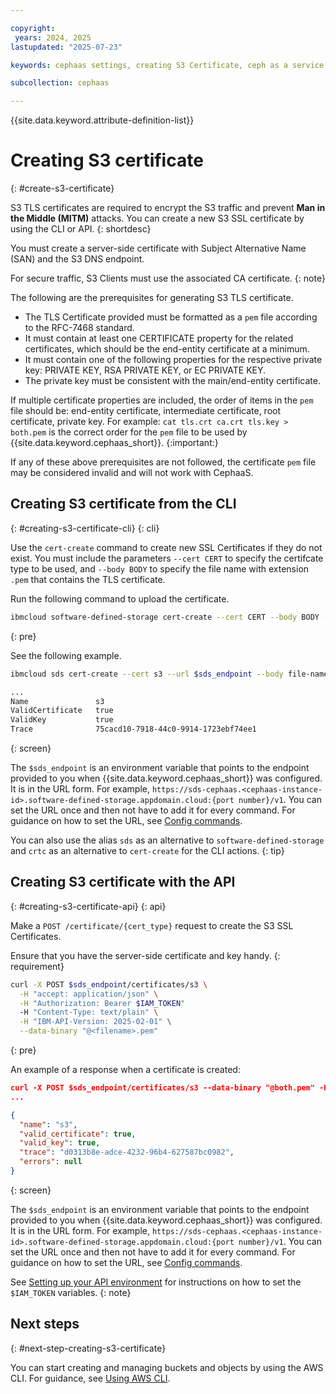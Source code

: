 ```yaml
---

copyright:
 years: 2024, 2025
lastupdated: "2025-07-23"

keywords: cephaas settings, creating S3 Certificate, ceph as a service

subcollection: cephaas

---
```


{{site.data.keyword.attribute-definition-list}}

# Creating S3 certificate
{: #create-s3-certificate}

S3 TLS certificates are required to encrypt the S3 traffic and prevent **Man in the Middle (MITM)** attacks. You can create a new S3 SSL certificate by using the CLI or API.
{: shortdesc}

You must create a server-side certificate with Subject Alternative Name (SAN) and the S3 DNS endpoint.

For secure traffic, S3 Clients must use the associated CA certificate.
{: note}

The following are the prerequisites for generating S3 TLS certificate.

* The TLS Certificate provided must be formatted as a `pem` file according to the RFC-7468 standard.
* It must contain at least one CERTIFICATE property for the related certificates, which should be the end-entity certificate at a minimum.
* It must contain one of the following properties for the respective private key: PRIVATE KEY, RSA PRIVATE KEY, or EC PRIVATE KEY.
* The private key must be consistent with the main/end-entity certificate.

If multiple certificate properties are included, the order of items in the `pem` file should be: end-entity certificate, intermediate certificate, root certificate, private key. For example: `cat tls.crt ca.crt tls.key > both.pem` is the correct order for the `pem` file to be used by {{site.data.keyword.cephaas_short}}.
{:important:}

If any of these above prerequisites are not followed, the certificate `pem` file may be considered invalid and will not work with CephaaS.




## Creating S3 certificate from the CLI
{: #creating-s3-certificate-cli}
{: cli}

Use the `cert-create` command to create new SSL Certificates if they do not exist. You must include the parameters `--cert CERT` to specify the certifcate type to be used, and `--body BODY` to specify the file name with extension `.pem` that contains the TLS certificate.

Run the following command to upload the certificate.

```sh
ibmcloud software-defined-storage cert-create --cert CERT --body BODY --url string
```
{: pre}

See the following example.

```sh
ibmcloud sds cert-create --cert s3 --url $sds_endpoint --body file-name.pem

...
Name               s3
ValidCertificate   true
ValidKey           true
Trace              75cacd10-7918-44c0-9914-1723ebf74ee1
```
{: screen}

The `$sds_endpoint` is an environment variable that points to the endpoint provided to you when {{site.data.keyword.cephaas_short}} was configured. It is in the URL form. For example, `https://sds-cephaas.<cephaas-instance-id>.software-defined-storage.appdomain.cloud:{port number}/v1`. You can set the URL once and then not have to add it for every command. For guidance on how to set the URL, see [Config commands](/docs/cephaas?topic=cephaas-ic-sds-cli-reference&interface=cli#ic-config-commands).

You can also use the alias `sds` as an alternative to `software-defined-storage` and `crtc` as an alternative to `cert-create` for the CLI actions.
{: tip}

## Creating S3 certificate with the API
{: #creating-s3-certificate-api}
{: api}

Make a `POST /certificate/{cert_type}` request to create the S3 SSL Certificates.

Ensure that you have the server-side certificate and key handy.
{: requirement}

```sh
curl -X POST $sds_endpoint/certificates/s3 \
  -H "accept: application/json" \
  -H "Authorization: Bearer $IAM_TOKEN"
  -H "Content-Type: text/plain" \
  -H "IBM-API-Version: 2025-02-01" \
  --data-binary "@<filename>.pem"
```
{: pre}


An example of a response when a certificate is created:

```json
curl -X POST $sds_endpoint/certificates/s3 --data-binary "@both.pem" -H 'accept: application/json'  -H "Authorization: Bearer $IAM_TOKEN" -H 'IBM-API-Version: 2025-01-15'
...

{
  "name": "s3",
  "valid_certificate": true,
  "valid_key": true,
  "trace": "d0313b8e-adce-4232-96b4-627587bc0982",
  "errors": null
}
```
{: screen}

The `$sds_endpoint` is an environment variable that points to the endpoint provided to you when {{site.data.keyword.cephaas_short}} was configured. It is in the URL form. For example, `https://sds-cephaas.<cephaas-instance-id>.software-defined-storage.appdomain.cloud:{port number}/v1`. You can set the URL once and then not have to add it for every command. For guidance on how to set the URL, see [Config commands](/docs/cephaas?topic=cephaas-ic-sds-cli-reference&interface=cli#ic-config-commands).

See [Setting up your API environment](/docs/cephaas?topic=cephaas-set-up-environment&interface=api) for instructions on how to set the `$IAM_TOKEN` variables.
{: note}


## Next steps
{: #next-step-creating-s3-certificate}

You can start creating and managing buckets and objects by using the AWS CLI. For guidance, see [Using AWS CLI](/docs/cephaas?topic=cephaas-aws-cli).
